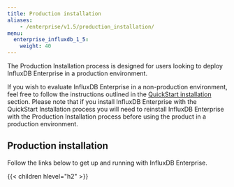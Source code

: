 ```yaml
---
title: Production installation
aliases:
    - /enterprise/v1.5/production_installation/
menu:
  enterprise_influxdb_1_5:
    weight: 40
---
```


The Production Installation process is designed for users looking to deploy
InfluxDB Enterprise in a production environment.

If you wish to evaluate InfluxDB Enterprise in a non-production
environment, feel free to follow the instructions outlined in the
[QuickStart installation](/enterprise_influxdb/v1.5/quickstart_installation) section.
Please note that if you install InfluxDB Enterprise with the QuickStart Installation process you
will need to reinstall InfluxDB Enterprise with the Production Installation
process before using the product in a production environment.


## Production installation

Follow the links below to get up and running with InfluxDB Enterprise.

{{< children hlevel="h2" >}}
